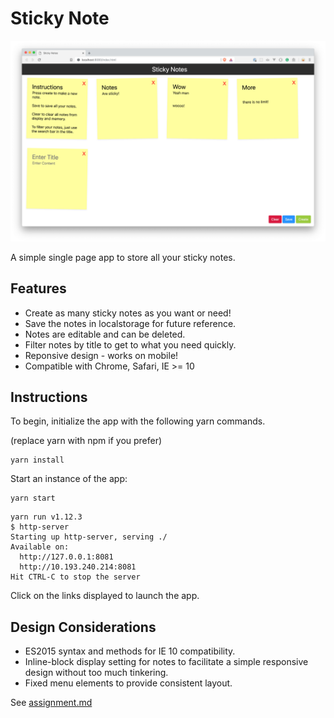 # Sticky Note

![Sticky Notes Screenshot](screenshot.png)

A simple single page app to store all your sticky notes.

## Features

- Create as many sticky notes as you want or need!
- Save the notes in localstorage for future reference.
- Notes are editable and can be deleted.
- Filter notes by title to get to what you need quickly.
- Reponsive design - works on mobile!
- Compatible with Chrome, Safari, IE >= 10

## Instructions

To begin, initialize the app with the following yarn commands.

(replace yarn with npm if you prefer)

```
yarn install
```

Start an instance of the app:

```
yarn start
```

```
yarn run v1.12.3
$ http-server
Starting up http-server, serving ./
Available on:
  http://127.0.0.1:8081
  http://10.193.240.214:8081
Hit CTRL-C to stop the server
```

Click on the links displayed to launch the app.

## Design Considerations

- ES2015 syntax and methods for IE 10 compatibility.
- Inline-block display setting for notes to facilitate a simple responsive design without too much tinkering.
- Fixed menu elements to provide consistent layout.

See [assignment.md](assignment.md)
